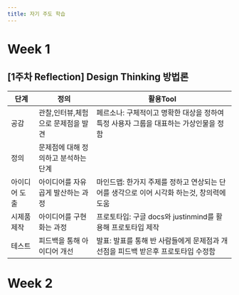 ```yaml
---
title: 자기 주도 학습
---
```


# Week 1

## [1주차 Reflection] Design Thinking 방법론
|단계|정의|활용Tool|
|------|--------|--------|
|공감|관찰,인터뷰,체험으로 문제점을 발견|페르소나: 구체적이고 명확한 대상을 정하여 특정 사용자 그룹을 대표하는 가상인물을 정함|
|정의|문제점에 대해 정의하고 분석하는 단계| |
|아이디어 도출|아이디어를 자유곱게 발산하는 과정|마인드맵: 한가지 주제를 정하고 연상되는 단어를 생각으로 이어 시각화 하는것, 창의력에 도움|
|시제품 제작|아이디어를 구현화는 과정|프로토타입: 구글 docs와 justinmind를 활용해 프로토타입 제작|
|테스트|피드백을 통해 아이디어 개선|발표: 발표를 통해 반 사람들에게 문제점과 개선점을 피드백 받은후 프로토타입 수정함|



# Week 2


